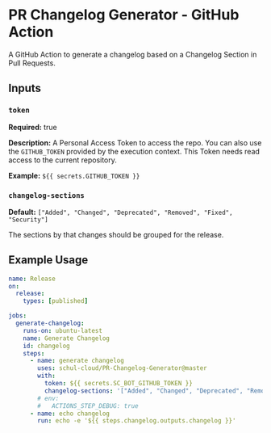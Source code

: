 # PR Changelog Generator - GitHub Action

A GitHub Action to generate a changelog based on a Changelog Section in Pull Requests.

## Inputs

### `token`

**Required:** true

**Description:** A Personal Access Token to access the repo. You can also use the `GITHUB_TOKEN` provided by the execution context. This Token needs read access to the current repository.

**Example:** `${{ secrets.GITHUB_TOKEN }}`

### `changelog-sections`

**Default:** `["Added", "Changed", "Deprecated", "Removed", "Fixed", "Security"]`

The sections by that changes should be grouped for the release.

## Example Usage

```yaml
name: Release
on:
  release:
    types: [published]

jobs:
  generate-changelog:
    runs-on: ubuntu-latest
    name: Generate Changelog
    id: changelog
    steps:
      - name: generate changelog
        uses: schul-cloud/PR-Changelog-Generator@master
        with:
          token: ${{ secrets.SC_BOT_GITHUB_TOKEN }}
          changelog-sections: '["Added", "Changed", "Deprecated", "Removed", "Fixed", "Security", "Uncategorized"]'
        # env:
        #   ACTIONS_STEP_DEBUG: true
      - name: echo changelog
        run: echo -e '${{ steps.changelog.outputs.changelog }}'
```
